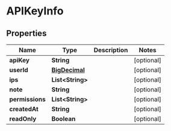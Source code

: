 
# APIKeyInfo

## Properties
Name | Type | Description | Notes
------------ | ------------- | ------------- | -------------
**apiKey** | **String** |  |  [optional]
**userId** | [**BigDecimal**](BigDecimal.md) |  |  [optional]
**ips** | **List&lt;String&gt;** |  |  [optional]
**note** | **String** |  |  [optional]
**permissions** | **List&lt;String&gt;** |  |  [optional]
**createdAt** | **String** |  |  [optional]
**readOnly** | **Boolean** |  |  [optional]



